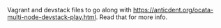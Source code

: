 
Vagrant and devstack files to go along with
<https://anticdent.org/ocata-multi-node-devstack-play.html>. Read that for more
info.
